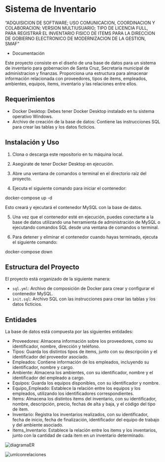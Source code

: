 # Sistema de Inventario 
“ADQUISICION DE SOFTWARE; USO COMUNICACION, COORDINACION Y COLABORACION; VERSION MULTIUSUARIO; TIPO DE LICENCIA FULL, PARA REGISTRAR EL INVENTARIO FISICO DE ITEMS PARA LA DIRECCION DE GOBIERNO ELECTRONICO DE MODERNIZACION DE LA GESTION, SMAF”
 - Documentación

Este proyecto consiste en el diseño de una base de datos para un sistema de inventario para gobernacion de Santa Cruz, Secretaria municipal de administracion y finanzas. Proporciona una estructura para almacenar información relacionada con proveedores, tipos de items, empleados, ambientes, equipos, items, inventario y las relaciones entre ellos.

## Requerimientos

- Docker Desktop: Debes tener Docker Desktop instalado en tu sistema operativo Windows.
- Archivo de creación de la base de datos: Contiene las instrucciones SQL para crear las tablas y los datos ficticios.

## Instalación y Uso

1. Clona o descarga este repositorio en tu máquina local.

2. Asegúrate de tener Docker Desktop en ejecución.

3. Abre una ventana de comandos o terminal en el directorio raíz del proyecto.

4. Ejecuta el siguiente comando para iniciar el contenedor:

docker-compose up -d

Esto creará y ejecutará el contenedor MySQL con la base de datos.

5. Una vez que el contenedor esté en ejecución, puedes conectarte a la base de datos utilizando una herramienta de administración de MySQL o ejecutando comandos SQL desde una ventana de comandos o terminal.

6. Para detener y eliminar el contenedor cuando hayas terminado, ejecuta el siguiente comando:

docker-compose down


## Estructura del Proyecto

El proyecto está organizado de la siguiente manera:

- `sql.yml`: Archivo de composición de Docker para crear y configurar el contenedor MySQL.
- `init.sql`: Archivo SQL con las instrucciones para crear las tablas y los datos ficticios.

## Entidades

La base de datos está compuesta por las siguientes entidades:

- Proveedores: Almacena información sobre los proveedores, como su identificador, nombre, dirección y teléfono.
- Tipos: Guarda los distintos tipos de items, junto con su descripción y el identificador del proveedor asociado.
- Empleados: Contiene información de los empleados, incluyendo su identificador, nombre y cargo.
- Ambiente: Almacena los ambientes, con su identificador, nombre y el identificador del empleado a cargo.
- Equipos: Guarda los equipos disponibles, con su identificador y nombre.
- Equipo_Empleado: Establece la relación entre los equipos y los empleados, utilizando los identificadores correspondientes.
- Items: Almacena los distintos items del inventario, con su identificador, nombre, descripción, precio, fechas de alta y baja, y el código del tipo de item.
- Inventario: Registra los inventarios realizados, con su identificador, fecha de inicio, fecha de finalización, identificador del equipo de trabajo y del ambiente asociado.
- Items_Inventario: Establece la relación entre los items y los inventarios, junto con la cantidad de cada item en un inventario determinado.


![diagramaER](https://github.com/AleGarciaBernal/BDD1/assets/80707995/7a348af0-20d9-44f1-b636-cc76bb6ca561)

![umlconrelaciones](https://github.com/AleGarciaBernal/BDD1/assets/80707995/0d98e236-f22b-4f61-b636-8fd4ebce495c)
